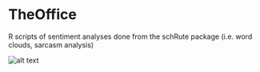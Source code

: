 # TheOffice
R scripts of sentiment analyses done from the schRute package (i.e. word clouds, sarcasm analysis)




![alt text](https://pbs.twimg.com/media/EN2WMCgX0AANKWV?format=jpg&name=small)


